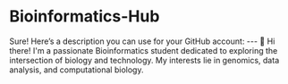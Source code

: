# Bioinformatics-Hub
Sure! Here’s a description you can use for your GitHub account:  ---  👋 Hi there! I'm a passionate Bioinformatics student dedicated to exploring the intersection of biology and technology. My interests lie in genomics, data analysis, and computational biology. 
